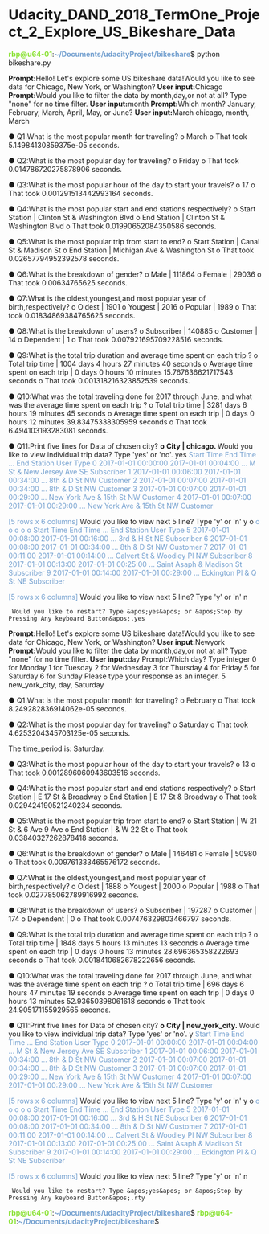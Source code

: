 # Udacity_DAND_2018_TermOne_Project_2_Explore_US_Bikeshare_Data



<font color="#8AE234"><b>rbp@u64-01</b></font>:<font color="#729FCF"><b>~/Documents/udacityProject/bikeshare</b></font>$ python bikeshare.py

<b>Prompt:</b>Hello! Let&apos;s explore some US bikeshare data!Would you like to see data for Chicago, New York, or Washington?
<b>User input:</b>Chicago
<b>Prompt:</b>Would you like to filter the data by month,day,or not at all? Type &quot;none&quot; for no time filter.
<b>User input:</b>month
<b>Prompt:</b>Which month? January, February, March, April, May, or June?
<b>User input:</b>March
chicago, month, March

●   Q1:What is the most popular month for traveling?
     o  March
     o  That took 5.14984130859375e-05 seconds.

●   Q2:What is the most popular day for traveling?
     o  Friday
     o  That took 0.014786720275878906 seconds.

●   Q3:What is the most popular hour of the day to start your travels?
     o  17
     o  That took 0.001291513442993164 seconds.

●   Q4:What is the most popular start and end stations respectively?
     o  Start Station | Clinton St &amp; Washington Blvd
     o  End Station   | Clinton St &amp; Washington Blvd
     o  That took 0.01990652084350586 seconds.

●   Q5:What is the most popular trip from start to end?
     o  Start Station | Canal St &amp; Madison St
     o  End Station   | Michigan Ave &amp; Washington St
     o  That took 0.02657794952392578 seconds.

●   Q6:What is the breakdown of gender?
     o  Male     | 111864
     o  Female   | 29036
     o  That took 0.00634765625 seconds.

●   Q7:What is the oldest,youngest,and most popular year of birth,respectively?
     o  Oldest     | 1901
     o  Yougest    | 2016
     o  Popular    | 1989
     o  That took 0.01834869384765625 seconds.

●   Q8:What is the breakdown of users?
     o  Subscriber    | 140885
     o  Customer      | 14
     o  Dependent     | 1
     o  That took 0.007921695709228516 seconds.

●   Q9:What is the total trip duration and average time spent on each trip ?
     o  Total trip time                      | 1004 days 4 hours 27 minutes 40 seconds
     o  Average time spent on each trip      | 0 days 0 hours 10 minutes 15.767636621717543 seconds
     o  That took 0.001318216323852539 seconds.

●   Q10:What was the total traveling done for 2017 through June, and what was the average time spent on each trip ?
     o  Total trip time                 | 3281 days 6 hours 19 minutes 45 seconds
     o  Average time spent on each trip | 0 days 0 hours 12 minutes 39.83475338305959 seconds
     o  That took 6.494103193283081 seconds.

●   Q11:Print five lines for Data of chosen city?
<b>      o</b>  <b>City | chicago. </b>
       Would you like to view individual trip data? Type &apos;yes&apos; or &apos;no&apos;. yes
<font color="#729FCF">             Start Time             End Time     ...                    End Station   User Type</font>
<font color="#729FCF">0  2017-01-01 00:00:00  2017-01-01 00:04:00     ...       M St &amp; New Jersey Ave SE  Subscriber</font>
<font color="#729FCF">1  2017-01-01 00:06:00  2017-01-01 00:34:00     ...                  8th &amp; D St NW    Customer</font>
<font color="#729FCF">2  2017-01-01 00:07:00  2017-01-01 00:34:00     ...                  8th &amp; D St NW    Customer</font>
<font color="#729FCF">3  2017-01-01 00:07:00  2017-01-01 00:29:00     ...      New York Ave &amp; 15th St NW    Customer</font>
<font color="#729FCF">4  2017-01-01 00:07:00  2017-01-01 00:29:00     ...      New York Ave &amp; 15th St NW    Customer</font>

<font color="#729FCF">[5 rows x 6 columns] </font>
        Would you like to view next 5 line? Type &apos;y&apos; or &apos;n&apos;
y
     o
<font color="#729FCF">     o</font> <font color="#729FCF"> </font>
<font color="#729FCF">     o</font> <font color="#729FCF"> </font>
<font color="#729FCF">     o</font> <font color="#729FCF"> </font>
<font color="#729FCF">     o</font> <font color="#729FCF"> </font>
<font color="#729FCF">     o</font> <font color="#729FCF"> </font>
<font color="#729FCF">             Start Time             End Time     ...                     End Station   User Type</font>
<font color="#729FCF">5  2017-01-01 00:08:00  2017-01-01 00:16:00     ...                   3rd &amp; H St NE  Subscriber</font>
<font color="#729FCF">6  2017-01-01 00:08:00  2017-01-01 00:34:00     ...                   8th &amp; D St NW    Customer</font>
<font color="#729FCF">7  2017-01-01 00:11:00  2017-01-01 00:14:00     ...      Calvert St &amp; Woodley Pl NW  Subscriber</font>
<font color="#729FCF">8  2017-01-01 00:13:00  2017-01-01 00:25:00     ...        Saint Asaph &amp; Madison St  Subscriber</font>
<font color="#729FCF">9  2017-01-01 00:14:00  2017-01-01 00:29:00     ...          Eckington Pl &amp; Q St NE  Subscriber</font>

<font color="#729FCF">[5 rows x 6 columns] </font>
        Would you like to view next 5 line? Type &apos;y&apos; or &apos;n&apos;
n



     Would you like to restart? Type &apos;yes&apos; or &apos;Stop by Pressing Any keyboard Button&apos;.yes

<b>Prompt:</b>Hello! Let&apos;s explore some US bikeshare data!Would you like to see data for Chicago, New York, or Washington?
<b>User input:</b>Newyork
<b>Prompt:</b>Would you like to filter the data by month,day,or not at all? Type &quot;none&quot; for no time filter.
<b>User input:</b>day
Prompt:Which day? Type integer
0 for Monday
1 for Tuesday
2 for Wednesday
3 for Thursday
4 for Friday
5 for Saturday
6 for Sunday
Please type your response as an integer.
5
new_york_city, day, Saturday

●   Q1:What is the most popular month for traveling?
     o  February
     o  That took 8.249282836914062e-05 seconds.

●   Q2:What is the most popular day for traveling?
     o  Saturday
     o  That took 4.6253204345703125e-05 seconds.

The time_period is: Saturday.

●   Q3:What is the most popular hour of the day to start your travels?
     o  13
     o  That took 0.0012896060943603516 seconds.

●   Q4:What is the most popular start and end stations respectively?
     o  Start Station | E 17 St &amp; Broadway
     o  End Station   | E 17 St &amp; Broadway
     o  That took 0.029424190521240234 seconds.

●   Q5:What is the most popular trip from start to end?
     o  Start Station | W 21 St &amp; 6 Ave  9 Ave
     o  End Station   | &amp; W 22 St
     o  That took 0.03840327262878418 seconds.

●   Q6:What is the breakdown of gender?
     o  Male     | 146481
     o  Female   | 50980
     o  That took 0.009761333465576172 seconds.

●   Q7:What is the oldest,youngest,and most popular year of birth,respectively?
     o  Oldest     | 1888
     o  Yougest    | 2000
     o  Popular    | 1988
     o  That took 0.027785062789916992 seconds.

●   Q8:What is the breakdown of users?
     o  Subscriber    | 197287
     o  Customer      | 174
     o  Dependent     | 0
     o  That took 0.007476329803466797 seconds.

●   Q9:What is the total trip duration and average time spent on each trip ?
     o  Total trip time                      | 1848 days 5 hours 13 minutes 13 seconds
     o  Average time spent on each trip      | 0 days 0 hours 13 minutes 28.696365358222693 seconds
     o  That took 0.0018410682678222656 seconds.

●   Q10:What was the total traveling done for 2017 through June, and what was the average time spent on each trip ?
     o  Total trip time                 | 696 days 6 hours 47 minutes 19 seconds
     o  Average time spent on each trip | 0 days 0 hours 13 minutes 52.93650398061618 seconds
     o  That took 24.905171155929565 seconds.

●   Q11:Print five lines for Data of chosen city?
<b>      o</b>  <b>City | new_york_city. </b>
       Would you like to view individual trip data? Type &apos;yes&apos; or &apos;no&apos;. y
<font color="#729FCF">             Start Time             End Time     ...                    End Station   User Type</font>
<font color="#729FCF">0  2017-01-01 00:00:00  2017-01-01 00:04:00     ...       M St &amp; New Jersey Ave SE  Subscriber</font>
<font color="#729FCF">1  2017-01-01 00:06:00  2017-01-01 00:34:00     ...                  8th &amp; D St NW    Customer</font>
<font color="#729FCF">2  2017-01-01 00:07:00  2017-01-01 00:34:00     ...                  8th &amp; D St NW    Customer</font>
<font color="#729FCF">3  2017-01-01 00:07:00  2017-01-01 00:29:00     ...      New York Ave &amp; 15th St NW    Customer</font>
<font color="#729FCF">4  2017-01-01 00:07:00  2017-01-01 00:29:00     ...      New York Ave &amp; 15th St NW    Customer</font>

<font color="#729FCF">[5 rows x 6 columns] </font>
        Would you like to view next 5 line? Type &apos;y&apos; or &apos;n&apos;
y
     o
<font color="#729FCF">     o</font> <font color="#729FCF"> </font>
<font color="#729FCF">     o</font> <font color="#729FCF"> </font>
<font color="#729FCF">     o</font> <font color="#729FCF"> </font>
<font color="#729FCF">     o</font> <font color="#729FCF"> </font>
<font color="#729FCF">     o</font> <font color="#729FCF"> </font>
<font color="#729FCF">             Start Time             End Time     ...                     End Station   User Type</font>
<font color="#729FCF">5  2017-01-01 00:08:00  2017-01-01 00:16:00     ...                   3rd &amp; H St NE  Subscriber</font>
<font color="#729FCF">6  2017-01-01 00:08:00  2017-01-01 00:34:00     ...                   8th &amp; D St NW    Customer</font>
<font color="#729FCF">7  2017-01-01 00:11:00  2017-01-01 00:14:00     ...      Calvert St &amp; Woodley Pl NW  Subscriber</font>
<font color="#729FCF">8  2017-01-01 00:13:00  2017-01-01 00:25:00     ...        Saint Asaph &amp; Madison St  Subscriber</font>
<font color="#729FCF">9  2017-01-01 00:14:00  2017-01-01 00:29:00     ...          Eckington Pl &amp; Q St NE  Subscriber</font>

<font color="#729FCF">[5 rows x 6 columns] </font>
        Would you like to view next 5 line? Type &apos;y&apos; or &apos;n&apos;
n



     Would you like to restart? Type &apos;yes&apos; or &apos;Stop by Pressing Any keyboard Button&apos;.rty
<font color="#8AE234"><b>rbp@u64-01</b></font>:<font color="#729FCF"><b>~/Documents/udacityProject/bikeshare</b></font>$
<font color="#8AE234"><b>rbp@u64-01</b></font>:<font color="#729FCF"><b>~/Documents/udacityProject/bikeshare</b></font>$
</pre>
